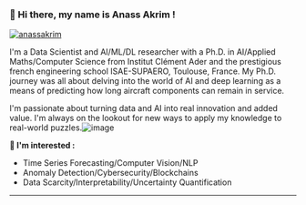 
<!-- Presentation -->

### 👋 Hi there, my name is Anass Akrim !

<p align="center">

   <a   href="https://www.linkedin.com/in/anass-akrim/" target="blank"><img align="center" src="https://img.shields.io/badge/-LinkedIn-039BE5?style=for-the-badge&logo=Linkedin&logoColor=white&link=https://www.linkedin.com/in/anass-akrim/" alt="anassakrim"/></a>
</p>

I'm a Data Scientist and AI/ML/DL researcher with a Ph.D. in AI/Applied Maths/Computer Science from Institut Clément Ader and the prestigious french engineering school ISAE-SUPAERO, Toulouse, France. My Ph.D. journey was all about delving into the world of AI and deep learning as a means of predicting how long aircraft components can remain in service.

I'm passionate about turning data and AI into real innovation and added value. I'm always on the lookout for new ways to apply my knowledge to real-world puzzles.![image](https://github.com/ansak95/ansak95/assets/70719897/944a9015-2851-494c-b7a3-24d17b967df5)


**🚀 I'm interested :**

- Time Series Forecasting/Computer Vision/NLP
- Anomaly Detection/Cybersecurity/Blockchains
- Data Scarcity/Interpretability/Uncertainty Quantification
---
